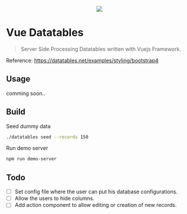 <p align="center"><a href="https://datatables.net/examples/styling/bootstrap4"><img src="https://drive.google.com/uc?export=view&id=1BixUms5LUlR6-6TE3tPASyuTE1QtKLC_"></a></p>

# Vue Datatables

> Server Side Processing Datatables written with Vuejs Framework. 

Reference: https://datatables.net/examples/styling/bootstrap4

## Usage

comming soon..

## Build

Seed dummy data
```sh
./datatables seed --records 150
```

Run demo server
```sh
npm run demo-server
```

## Todo

- [ ] Set config file where the user can put his database configurations.
- [ ] Allow the users to hide columns.
- [ ] Add action component to allow editing or creation of new records. 